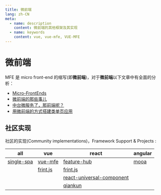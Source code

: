 ```yaml
---
title: 微前端
lang: zh-CN
meta:
  - name: description
    content: 微前端的其他框架及其实现
  - name: keywords
    content: vue, vue-mfe, VUE-MFE
---
```


# 微前端

MFE 是 micro front-end 的缩写(即**微前端**)，对于**微前端**以下文章中有全面的分析：

- [Micro-FrontEnds](https://micro-frontends.org/)
- [微前端的那些事儿](https://giethub.com/phodal/microfrontends)
- [中台微服务了，那前端呢？](https://mp.weixin.qq.com/s/hke92257-EB1ksrV6tb-mg)
- [用微前端的方式搭建类单页应用](https://tech.meituan.com/2018/09/06/fe-tiny-spa.html)

## 社区实现

社区的实现(Community implementations)，Framework Support & Projects :

| all                                     | vue                                          | react                                                                                 | angular                                |
| --------------------------------------- | -------------------------------------------- | ------------------------------------------------------------------------------------- | -------------------------------------- |
| [single-spa](https://single-spa.js.org) | [vue-mfe](https://github.com/vuchan.vue-mfe) | [feature-hub](https://feature-hub.io)                                                 | [mooa](https://github.com/phodal/mooa) |
|                                         | [frint.js](https://frint.js.org)             | [frint.js](https://frint.js.org)                                                      |                                        |
|                                         |                                              | [react-universal-component](https://github.com/faceyspacey/react-universal-component) |                                        |
|                                         |                                              | [qiankun](https://github.com/umijs/qiankun)                                           |                                        |
